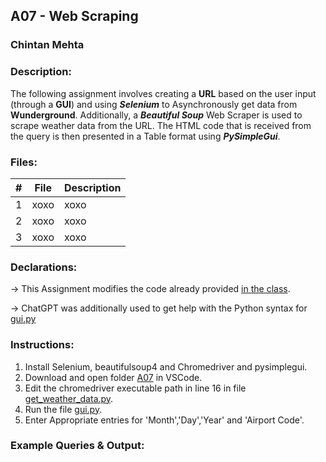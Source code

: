 ## A07 - Web Scraping
### Chintan Mehta

### Description:
The following assignment involves creating a **URL** based on the user input (through a **GUI**) and using **_Selenium_** to Asynchronously get data from **Wunderground**. Additionally, a **_Beautiful Soup_** Web Scraper is used to scrape weather data from the URL. The HTML code that is received from the query is then presented in a Table format using **_PySimpleGui_**.


### Files:

|   #   | File     | Description                                      |
| :---: | -------- | ------------------------------------------------ |
|   1   | xoxo | xoxo |
|   2   | xoxo | xoxo |
|   3   | xoxo | xoxo |

### Declarations:
-> This Assignment modifies the code already provided [in the class](https://github.com/rugbyprof/4883-Software-Tools/tree/master/Assignments/A07).

-> ChatGPT was additionally used to get help with the Python syntax for [gui.py]()

### Instructions:
1. Install Selenium, beautifulsoup4 and Chromedriver and pysimplegui.
2. Download and open folder [A07]() in VSCode.
4. Edit the chromedriver executable path in line 16 in file [get_weather_data.py]().
5. Run the file [gui.py]().
6. Enter Appropriate entries for 'Month','Day','Year' and 'Airport Code'.

### Example Queries & Output:

